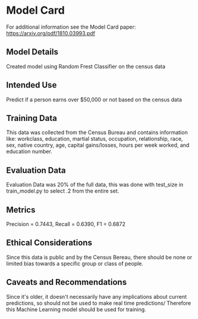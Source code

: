 # Model Card

For additional information see the Model Card paper: https://arxiv.org/pdf/1810.03993.pdf

## Model Details

Created model using Random Frest Classifier on the census data

## Intended Use

Predict if a person earns over $50,000 or not based on the census data

## Training Data

This data was collected from the Census Bureau and contains information like: workclass, education, martial status, occupation, relationship, race, sex, native country, age, capital gains/losses, hours per week worked, and education number.

## Evaluation Data
Evaluation Data was 20% of the full data, this was done with test_size in train_model.py to select .2 from the entire set.

## Metrics
Precision = 0.7443, Recall = 0.6390, F1 = 0.6872

## Ethical Considerations
Since this data is public and by the Census Bereau, there should be none or limited bias towards a specific group or class of people.

## Caveats and Recommendations
Since it's older, it doesn't necessarily have any implications about current predictions, so should not be used to make real time predictions/ Therefore this Machine Learning model should be used for training. 